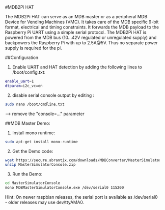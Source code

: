 <!--
---
name: MDB2Pi HAT
class: board
type: IO,Power
formfactor: HAT
manufacturer: Abrantix
description: Multi-Drop-Bus MDB Converter Board for the Raspberry Pi
url: http://www.abrantix.com/MDBConverter.html
buy: http://blog.abrantix.com/webshop/
image: 'mdb2pi-hat.png'
pincount: 40
eeprom: yes
power:
  '1':
  '2':
  '4':
  '17':
ground:
  '6':
  '9':
  '14':
  '20':
  '25':
  '30':
  '34':
  '39':
pin:
  '8':
    mode: UART
  '10':
    mode: UART
  '27':
    mode: i2c
  '28':
    mode: i2c
i2c:
  '0x50':
    name: HAT EEPROM
    device: 24C32
-->
#MDB2Pi HAT

The MDB2Pi HAT can serve as an MDB master or as a peripheral MDB Device for Vending Machines (VMC). It takes care of the MDB specific 9-bit format, electrical and timing constraints. It forwards the MDB payload to the Raspberry Pi UART using a simple serial protocol.
The MDB2Pi HAT is powered from the MDB bus (10...42V regulated or unregulated supply) and backpowers the Raspberry Pi with up to 2.5A@5V. Thus no separate power supply is required for the pi.

##Configuration
1. Enable UART and HAT detection by adding the following lines to /boot/config.txt:
```bash
enable_uart=1
dtparam=i2c_vc=on
```

2. disable serial console output by editing :
```bash
sudo nano /boot/cmdline.txt
```
--> remove the "console=..." parameter

##MDB Master Demo:
1. Install mono runtime:
```bash
sudo apt-get install mono-runtime
```

2. Get the Demo code:
```bash
wget https://secure.abrantix.com/downloads/MDBConverter/MasterSimulatorConsole.zip
unzip MasterSimulatorConsole.zip
```

3. Run the Demo:
```bash
cd MasterSimulatorConsole
mono MDBMasterSimulatorConsole.exe /dev/serial0 115200
```
Hint: On newer raspbian releases, the serial port is available as /dev/serial0 - older releases may use dev/ttyAMA0.



